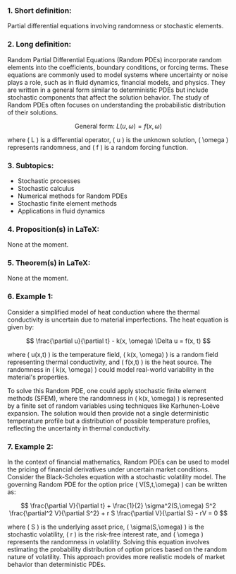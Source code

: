 ### 1. Short definition:

Partial differential equations involving randomness or stochastic elements.

### 2. Long definition:

Random Partial Differential Equations (Random PDEs) incorporate random elements into the coefficients, boundary conditions, or forcing terms. These equations are commonly used to model systems where uncertainty or noise plays a role, such as in fluid dynamics, financial models, and physics. They are written in a general form similar to deterministic PDEs but include stochastic components that affect the solution behavior. The study of Random PDEs often focuses on understanding the probabilistic distribution of their solutions.

$$
\text{General form: } L(u, \omega) = f(x, \omega)
$$

where \( L \) is a differential operator, \( u \) is the unknown solution, \( \omega \) represents randomness, and \( f \) is a random forcing function.

### 3. Subtopics:

- Stochastic processes
- Stochastic calculus
- Numerical methods for Random PDEs
- Stochastic finite element methods
- Applications in fluid dynamics

### 4. Proposition(s) in LaTeX:

None at the moment.

### 5. Theorem(s) in LaTeX:

None at the moment.

### 6. Example 1:

Consider a simplified model of heat conduction where the thermal conductivity is uncertain due to material imperfections. The heat equation is given by:

$$
\frac{\partial u}{\partial t} - k(x, \omega) \Delta u = f(x, t)
$$

where \( u(x,t) \) is the temperature field, \( k(x, \omega) \) is a random field representing thermal conductivity, and \( f(x,t) \) is the heat source. The randomness in \( k(x, \omega) \) could model real-world variability in the material's properties.

To solve this Random PDE, one could apply stochastic finite element methods (SFEM), where the randomness in \( k(x, \omega) \) is represented by a finite set of random variables using techniques like Karhunen-Loève expansion. The solution would then provide not a single deterministic temperature profile but a distribution of possible temperature profiles, reflecting the uncertainty in thermal conductivity.

### 7. Example 2:

In the context of financial mathematics, Random PDEs can be used to model the pricing of financial derivatives under uncertain market conditions. Consider the Black-Scholes equation with a stochastic volatility model. The governing Random PDE for the option price \( V(S,t,\omega) \) can be written as:

$$
\frac{\partial V}{\partial t} + \frac{1}{2} \sigma^2(S,\omega) S^2 \frac{\partial^2 V}{\partial S^2} + r S \frac{\partial V}{\partial S} - rV = 0
$$

where \( S \) is the underlying asset price, \( \sigma(S,\omega) \) is the stochastic volatility, \( r \) is the risk-free interest rate, and \( \omega \) represents the randomness in volatility. Solving this equation involves estimating the probability distribution of option prices based on the random nature of volatility. This approach provides more realistic models of market behavior than deterministic PDEs.
